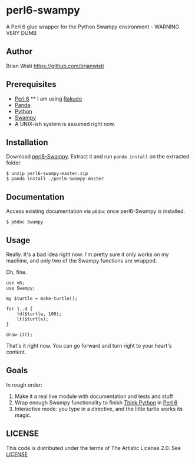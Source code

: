 perl6-swampy
============

A Perl 6 glue wrapper for the Python Swampy environment - WARNING VERY DUMB

Author
------

Brian Wisti <https://github.com/brianwisti>

Prerequisites
-------------

* [Perl 6](http://perl6.org)
** I am using [Rakudo](http://rakudo.org)
* [Panda](https://github.com/tadzik/panda/)
* [Python](http://python.org)
* [Swampy](http://www.greenteapress.com/thinkpython/swampy/)
* A UNIX-ish system is assumed right now.

Installation
------------

Download [perl6-Swampy](https://github.com/brianwisti/perl6-swampy). Extract it and run `panda install` on the extracted folder.

    $ unzip perl6-swampy-master.zip
    $ panda install ./perl6-Swampy-master

Documentation
-------------

Access existing documentation via `p6doc` once perl6-Swampy is installed.

    $ p6doc Swampy

Usage
-----

Really. It's a bad idea right now. I'm pretty sure it only works on my machine, and only two of the Swampy functions are wrapped. 

Oh, fine.

    use v6;
    use Swampy;

    my $turtle = make-turtle();

    for 1..4 {
        fd($turtle, 100);
        lt($turtle);
    }

    draw-it();

That's it right now. You can go forward and turn right to your heart's content.

Goals
-----

In rough order:

1. Make it a real live module with documentation and tests and stuff
2. Wrap enough Swampy functionality to finish [Think Python](http://thinkpython.com) in [Perl 6](http://blogs.perl.org/mt/mt-search.fcgi?blog_id=270&tag=thinkperl6&limit=20)
3. Interactive mode: you type in a directive, and the little turtle works its magic.

LICENSE
-------

This code is distributed under the terms of The Artistic License 2.0. See [LICENSE](LICENSE.txt)
